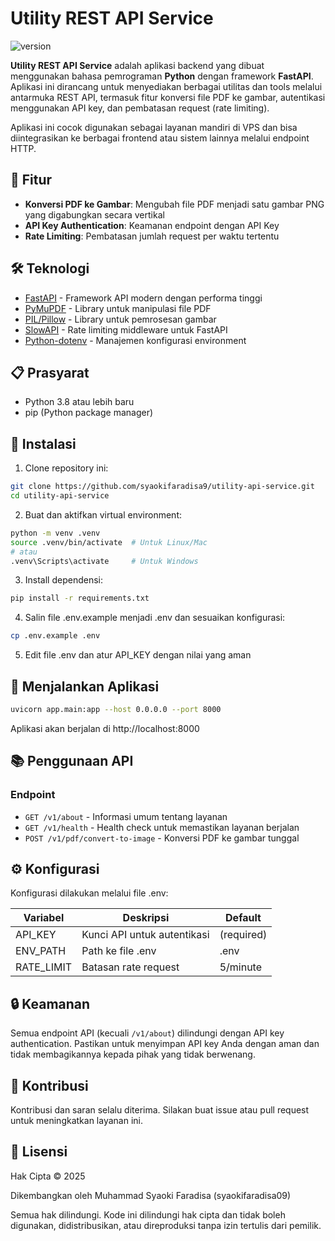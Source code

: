 # Utility REST API Service

![version](https://img.shields.io/badge/version-1.0.0-blue)

**Utility REST API Service** adalah aplikasi backend yang dibuat menggunakan bahasa pemrograman **Python** dengan framework **FastAPI**. Aplikasi ini dirancang untuk menyediakan berbagai utilitas dan tools melalui antarmuka REST API, termasuk fitur konversi file PDF ke gambar, autentikasi menggunakan API key, dan pembatasan request (rate limiting).

Aplikasi ini cocok digunakan sebagai layanan mandiri di VPS dan bisa diintegrasikan ke berbagai frontend atau sistem lainnya melalui endpoint HTTP.

## 🚀 Fitur

- **Konversi PDF ke Gambar**: Mengubah file PDF menjadi satu gambar PNG yang digabungkan secara vertikal
- **API Key Authentication**: Keamanan endpoint dengan API Key
- **Rate Limiting**: Pembatasan jumlah request per waktu tertentu

## 🛠️ Teknologi

- [FastAPI](https://fastapi.tiangolo.com/) - Framework API modern dengan performa tinggi
- [PyMuPDF](https://pymupdf.readthedocs.io/) - Library untuk manipulasi file PDF
- [PIL/Pillow](https://pillow.readthedocs.io/) - Library untuk pemrosesan gambar
- [SlowAPI](https://github.com/laurentS/slowapi) - Rate limiting middleware untuk FastAPI
- [Python-dotenv](https://github.com/theskumar/python-dotenv) - Manajemen konfigurasi environment

## 📋 Prasyarat

- Python 3.8 atau lebih baru
- pip (Python package manager)

## 🔧 Instalasi

1. Clone repository ini:

```bash
git clone https://github.com/syaokifaradisa9/utility-api-service.git
cd utility-api-service
```

2. Buat dan aktifkan virtual environment:

```bash
python -m venv .venv
source .venv/bin/activate  # Untuk Linux/Mac
# atau
.venv\Scripts\activate     # Untuk Windows
```

3. Install dependensi:

```bash
pip install -r requirements.txt
```

4. Salin file .env.example menjadi .env dan sesuaikan konfigurasi:

```bash
cp .env.example .env
```

5. Edit file .env dan atur API_KEY dengan nilai yang aman

## 🚀 Menjalankan Aplikasi

```bash
uvicorn app.main:app --host 0.0.0.0 --port 8000
```

Aplikasi akan berjalan di http://localhost:8000

## 📚 Penggunaan API

### Endpoint

- `GET /v1/about` - Informasi umum tentang layanan
- `GET /v1/health` - Health check untuk memastikan layanan berjalan
- `POST /v1/pdf/convert-to-image` - Konversi PDF ke gambar tunggal

## ⚙️ Konfigurasi

Konfigurasi dilakukan melalui file .env:

| Variabel   | Deskripsi                   | Default    |
| ---------- | --------------------------- | ---------- |
| API_KEY    | Kunci API untuk autentikasi | (required) |
| ENV_PATH   | Path ke file .env           | .env       |
| RATE_LIMIT | Batasan rate request        | 5/minute   |

## 🔒 Keamanan

Semua endpoint API (kecuali `/v1/about`) dilindungi dengan API key authentication. Pastikan untuk menyimpan API key Anda dengan aman dan tidak membagikannya kepada pihak yang tidak berwenang.

## 📝 Kontribusi

Kontribusi dan saran selalu diterima. Silakan buat issue atau pull request untuk meningkatkan layanan ini.

## 📄 Lisensi

Hak Cipta © 2025

Dikembangkan oleh Muhammad Syaoki Faradisa (syaokifaradisa09)

Semua hak dilindungi. Kode ini dilindungi hak cipta dan tidak boleh digunakan, didistribusikan, atau direproduksi tanpa izin tertulis dari pemilik.
